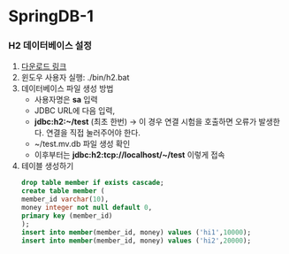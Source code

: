 # SpringDB-1

### H2 데이터베이스 설정

1. [다운로드 링크](https://www.h2database.com/html/main.html)
2. 윈도우 사용자 실행: ./bin/h2.bat
3. 데이터베이스 파일 생성 방법
   - 사용자명은 **sa** 입력
   - JDBC URL에 다음 입력,
   - **jdbc:h2:~/test** (최초 한번) -> 이 경우 연결 시험을 호출하면 오류가 발생한다. 연결을 직접 눌러주어야 한다.
   - ~/test.mv.db 파일 생성 확인
   - 이후부터는 **jdbc:h2:tcp://localhost/~/test** 이렇게 접속
4. 테이블 생성하기
   ```sql
   drop table member if exists cascade;
   create table member (
   member_id varchar(10),
   money integer not null default 0,
   primary key (member_id)
   );
   insert into member(member_id, money) values ('hi1',10000);
   insert into member(member_id, money) values ('hi2',20000);
   ```
